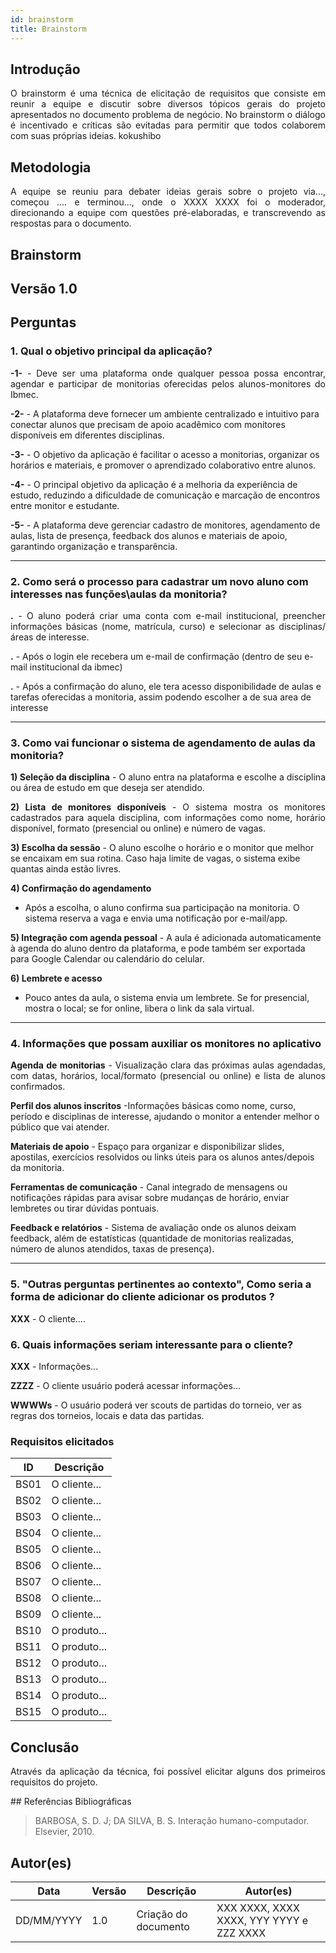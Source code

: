 ```yaml
---
id: brainstorm
title: Brainstorm
---
```

 
## Introdução
<p align = "justify">
O brainstorm é uma técnica de elicitação de requisitos que consiste em reunir a equipe e discutir sobre diversos tópicos gerais do projeto apresentados no documento problema de negócio. No brainstorm o diálogo é incentivado e críticas são evitadas para permitir que todos colaborem com suas próprias ideias. kokushibo
</p>
 
## Metodologia
<p align = "justify">
A equipe se reuniu para debater ideias gerais sobre o projeto via..., começou .... e terminou..., onde o XXXX XXXX foi o moderador, direcionando a equipe com questões pré-elaboradas, e transcrevendo as respostas para o documento.
</p>
 
## Brainstorm
 
## Versão 1.0
 
## Perguntas
 
### 1. Qual o objetivo principal da aplicação?
 
<p align = "justify">
<b>-1-</b> -  Deve ser uma plataforma onde qualquer pessoa possa encontrar, agendar e participar de monitorias oferecidas pelos alunos-monitores do Ibmec.
</p>
 
<b>-2-</b> - A plataforma deve fornecer um ambiente centralizado e intuitivo para conectar alunos que precisam de apoio acadêmico com monitores disponíveis em diferentes disciplinas.
 
<b>-3-</b> - O objetivo da aplicação é facilitar o acesso a monitorias, organizar os horários e materiais, e promover o aprendizado colaborativo entre alunos.
 
<b>-4-</b> - O principal objetivo da aplicação é a melhoria da experiência de estudo, reduzindo a dificuldade de comunicação e marcação de encontros entre monitor e estudante.
 
<b>-5-</b> - A plataforma deve gerenciar cadastro de monitores, agendamento de aulas, lista de presença, feedback dos alunos e materiais de apoio, garantindo organização e transparência.
</p>
 
---
 
### 2. Como será o processo para cadastrar um novo aluno com interesses nas funções\aulas da monitoria?
 
<p align = "justify">
<b>.</b> - O aluno poderá criar uma conta com e-mail institucional, preencher informações básicas (nome, matrícula, curso) e selecionar as disciplinas/áreas de interesse.
 
<b>.</b> - Após o login ele recebera um e-mail de confirmação (dentro de seu e-mail institucional da ibmec)
 
<b>.</b> - Após a confirmação do aluno, ele tera acesso disponibilidade de aulas e tarefas oferecidas a monitoria, assim podendo escolher a de sua area de interesse

 

 
---
 
### 3. Como vai funcionar o sistema de agendamento de aulas da monitoria?
 
<p align = "justify">
<b>1) Seleção da disciplina</b> 
- O aluno entra na plataforma e escolhe a disciplina ou área de estudo em que deseja ser atendido.
</p>
 
<p align = "justify">
<b>2) Lista de monitores disponíveis</b>
- O sistema mostra os monitores cadastrados para aquela disciplina, com informações como nome, horário disponível, formato (presencial ou online) e número de vagas.
</p>
<p>
<b>3) Escolha da sessão</b> 
- O aluno escolhe o horário e o monitor que melhor se encaixam em sua rotina. Caso haja limite de vagas, o sistema exibe quantas ainda estão livres.
 
<b>4) Confirmação do agendamento</b> 
- Após a escolha, o aluno confirma sua participação na monitoria. O sistema reserva a vaga e envia uma notificação por e-mail/app.
</p>
<p>
<b>5) Integração com agenda pessoal</b>
- A aula é adicionada automaticamente à agenda do aluno dentro da plataforma, e pode também ser exportada para Google Calendar ou calendário do celular.

<b>6) Lembrete e acesso</b>
- Pouco antes da aula, o sistema envia um lembrete. Se for presencial, mostra o local; se for online, libera o link da sala virtual.
</p>

 
---
 
### 4. Informações que possam auxiliar os monitores no aplicativo

<p align = "justify">
<b>Agenda de monitorias</b> - Visualização clara das próximas aulas agendadas, com datas, horários, local/formato (presencial ou online) e lista de alunos confirmados.
 
<b>Perfil dos alunos inscritos</b> -Informações básicas como nome, curso, período e disciplinas de interesse, ajudando o monitor a entender melhor o público que vai atender.
 
<b>Materiais de apoio</b> - Espaço para organizar e disponibilizar slides, apostilas, exercícios resolvidos ou links úteis para os alunos antes/depois da monitoria.

<b>Ferramentas de comunicação</b> - Canal integrado de mensagens ou notificações rápidas para avisar sobre mudanças de horário, enviar lembretes ou tirar dúvidas pontuais.

<b>Feedback e relatórios</b> - Sistema de avaliação onde os alunos deixam feedback, além de estatísticas (quantidade de monitorias realizadas, número de alunos atendidos, taxas de presença).


---
 
### 5. "Outras perguntas pertinentes ao contexto", Como seria a forma de adicionar do cliente adicionar os produtos ?
<p align = "justify">
<b>XXX</b> - O cliente....
</p>
 
### 6. Quais informações seriam interessante para o cliente?
<p align = "justify">
   <b>XXX</b> - Informações...
   
   <b>ZZZZ</b> - O cliente usuário poderá acessar informações...

   <b>WWWWs</b> - O usuário poderá ver scouts de partidas do torneio, ver as regras dos torneios, locais e data das partidas.
   
</p>
 
### Requisitos elicitados
 
|ID|Descrição|
|----|-------------|
|BS01| O cliente...|
|BS02| O cliente...|
|BS03| O cliente...|
|BS04| O cliente...|
|BS05| O cliente...|
|BS06| O cliente...|
|BS07| O cliente...|
|BS08| O cliente...|
|BS09| O cliente...|
|BS10| O produto...|
|BS11| O produto...|
|BS12| O produto...|
|BS13| O produto...|
|BS14| O produto...|
|BS15| O produto...|
 
## Conclusão
<p align = "justify">
Através da aplicação da técnica, foi possível elicitar alguns dos primeiros requisitos do projeto.
</p>
## Referências Bibliográficas
 
> BARBOSA, S. D. J; DA SILVA, B. S. Interação humano-computador. Elsevier, 2010.
 
 
## Autor(es)
| Data | Versão | Descrição | Autor(es) |
| -- | -- | -- | -- |
| DD/MM/YYYY | 1.0 | Criação do documento | XXX XXXX, XXXX XXXX, YYY YYYY e ZZZ XXXX |














